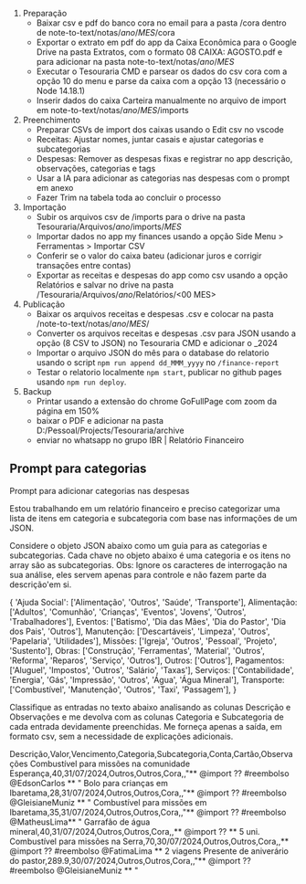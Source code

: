 <!-- Etapas do processo -->

1. Preparação
   - Baixar csv e pdf do banco cora no email para a pasta /cora dentro de note-to-text/notas/_ano_/_MES_/cora
   - Exportar o extrato em pdf do app da Caixa Econômica para o Google Drive na pasta Extratos, com o formato 08 CAIXA: AGOSTO.pdf e para adicionar na pasta note-to-text/notas/_ano_/_MES_
   - Executar o Tesouraria CMD e parsear os dados do csv cora com a opção 10 do menu e parse da caixa com a opção 13 (necessário o Node 14.18.1)
   - Inserir dados do caixa Carteira manualmente no arquivo de import em note-to-text/notas/_ano_/_MES_/imports
2. Preenchimento
   - Preparar CSVs de import dos caixas usando o Edit csv no vscode
   - Receitas: Ajustar nomes, juntar casais e ajustar categorias e subcategorias
   - Despesas: Remover as despesas fixas e registrar no app descrição, observações, categorias e tags
   - Usar a IA para adicionar as categorias nas despesas com o prompt em anexo
   - Fazer Trim na tabela toda ao concluir o processo
3. Importação
   - Subir os arquivos csv de /imports para o drive na pasta Tesouraria/Arquivos/_ano_/imports/_MES_
   - Importar dados no app my finances usando a opção Side Menu > Ferramentas > Importar CSV
   - Conferir se o valor do caixa bateu (adicionar juros e corrigir transações entre contas)
   - Exportar as receitas e despesas do app como csv usando a opção Relatórios e salvar no drive na pasta /Tesouraria/Arquivos/_ano_/Relatórios/<00 MES>
4. Publicação
   - Baixar os arquivos receitas e despesas .csv e colocar na pasta /note-to-text/notas/_ano_/_MES_/
   - Converter os arquivos receitas e despesas .csv para JSON usando a opção (8 CSV to JSON) no Tesouraria CMD e adicionar o \_2024
   - Importar o arquivo JSON do mês para o database do relatorio usando o script `npm run append dd_MMM_yyyy` no `/finance-report`
   - Testar o relatorio localmente `npm start`, publicar no github pages usando `npm run deploy`.
5. Backup
   - Printar usando a extensão do chrome GoFullPage com zoom da página em 150%
   - baixar o PDF e adicionar na pasta D:/Pessoal/Projects/Tesouraria/archive
   - enviar no whatsapp no grupo IBR | Relatório Financeiro

## Prompt para categorias

Prompt para adicionar categorias nas despesas

Estou trabalhando em um relatório financeiro e preciso categorizar uma lista de itens em categoria e subcategoria com base nas informações de um JSON.

Considere o objeto JSON abaixo como um guia para as categorias e subcategorias. Cada chave no objeto abaixo é uma categoria e os itens no array são as subcategorias. Obs: Ignore os caracteres de interrogação na sua análise, eles servem apenas para controle e não fazem parte da descrição'em si.

{
'Ajuda Social': ['Alimentação', 'Outros', 'Saúde', 'Transporte'],
Alimentação: ['Adultos', 'Comunhão', 'Crianças', 'Eventos', 'Jovens', 'Outros', 'Trabalhadores'],
Eventos: ['Batismo', 'Dia das Mães', 'Dia do Pastor', 'Dia dos Pais', 'Outros'],
Manutenção: ['Descartáveis', 'Limpeza', 'Outros', 'Papelaria', 'Utilidades'],
Missões: ['Igreja', 'Outros', 'Pessoal', 'Projeto', 'Sustento'],
Obras: ['Construção', 'Ferramentas', 'Material', 'Outros', 'Reforma', 'Reparos', 'Serviço', 'Outros'],
Outros: ['Outros'],
Pagamentos: ['Aluguel', 'Impostos', 'Outros', 'Salário', 'Taxas'],
Serviços: ['Contabilidade', 'Energia', 'Gás', 'Impressão', 'Outros', 'Água', 'Água Mineral'],
Transporte: ['Combustível', 'Manutenção', 'Outros', 'Taxi', 'Passagem'],
}

Classifique as entradas no texto abaixo analisando as colunas Descrição e Observações e me devolva com as colunas Categoria e Subcategoria de cada entrada devidamente preenchidas. Me forneça apenas a saída, em formato csv, sem a necessidade de explicações adicionais.

Descrição,Valor,Vencimento,Categoria,Subcategoria,Conta,Cartão,Observações
Combustível para missões na comunidade Esperança,40,31/07/2024,Outros,Outros,Cora,,"** @import ?? #reembolso @EdsonCarlos ** "
Bolo para crianças em Ibaretama,28,31/07/2024,Outros,Outros,Cora,,"** @import ?? #reembolso @GleisianeMuniz ** "
Combustível para missões em Ibaretama,35,31/07/2024,Outros,Outros,Cora,,"** @import ?? #reembolso @MatheusLima** "
Garrafão de água mineral,40,31/07/2024,Outros,Outros,Cora,,** @import ?? ** 5 uni.
Combustível para missões na Serra,70,30/07/2024,Outros,Outros,Cora,,** @import ?? #reembolso @FatimaLima ** 2 viagens
Presente de aniverário do pastor,289.9,30/07/2024,Outros,Outros,Cora,,"** @import ?? #reembolso @GleisianeMuniz ** "

<!-- ATUALIZAR -->

<!-- 1 - Baixar o extrato da caixa atualizado, (upload para o drive) colocar na pasta referente ao mês e conferir o resumo (06 CAIXA: JUNHO.pdf)
2 - Baixar os comprovantes e extrair detalhes ou recuperar do site da caixa > imports/<ano>/<MES>\_<DESP|RECE>\_IMPORT.csv
3 - Baixar csv e pdf do banco cora no email para a pasta /cora dentro de note-to-text/notas/<ano>/<MES>/cora
4 - Parsear os dados do csv cora com a opção 10 no script de import (necessário o Node 14.18.1)
5 - Preparar CSVs de import dos caixas usando o Edit csv (*Remover as despesas fixas e registrar no app categorias e tags)
6 - Inserir dados do caixa Carteira manualmente
7 - Verificar notas e recibos pendentes e marcar com #FNF (*tentar o uso de IA nessa etapa)
8 - Validar dados e ir removendo o @import
9 - Validar informações faltando (*Despesas ou receitas caixa que não sejam Pix)
10 - Subir os arquivos csv para o drive na pasta imports referente ao mês
11 - importar dados no app my finances, adicionar juros e corrigir transações entre contas
12 - Validar novamente e preencher dados faltantes manualmente (*atualizar as transações entre contas)
13 - Conferir se o valor do caixa bateu
14 - Exportar as receitas e despesas como csv para o drive na pasta relatórios baixar os arquivos .csv e colocar na pasta notas no mes apropriado
15 - Salvar o CSV como UTF-8 (aparentemente não é mais necessário). Adicionar na pasta notas
16 - Converter o CSV to JSON (_ Usando a opção 8 no script de import) adicionar o \_2024
17 - Importar JSON no relatorio (_ Usando o script npm run merge)
18 - Alterar o saldo anterior manualmente (aparentemente não é mais necessário)
19 - Testar o relatorio localmente
20 - Publicar e baixar o PDF (adicionar na pasta arquivo e enviar no whatsapp) -->

<!-- ** Icluir banco cora
** Substituir efetivacao por pagamento durante a criação do json (done)
** Mudar encargos para valor numerico e negativo (done)
** Colocar a estrutura de diretorios direto dentro do drive para auto sync dos meses
** Automatizar atualizações em tempo real entre o app e o relatório
** Atualizar o script generate para lidar com varios anos com pastas por anos ou o ano no nome do arquivo
** Criar a possibilidade de realizar append e não fazer merge de tudo novamente
** Resolver o problema das barras cortando lá no "\ quando adiciona virgula no csv
** Usar um remote para passar o slide
** No parse dos dados do Cora pegar o identificador com base em, se for receita pega o DE e se for despesa o PARA

TODOs BACKEND

ok - Integrar o código do script da Caixa no cmd

- Fazer a opção 10 escrever o arquivo em um path e não apenas copiar
- Script para recuperar dados de mensagens pix no Cora
- Copiar o prompt de adicionar categorias por meio de um script no cli
- manter dados da pasta notas no repositório
- ajustar o cli para não quebrar quando não tiver relatório da Caixa (criar um fluxo de erro handle no extrair dos dados ou apenas validar o arquivo antes de extrair, incluir os outros processos na extração inicial como o banco cora e criar os imports).
- Adicionar o step by step no Tesouraria CMD
- Fazer o número 8 no script copiar o comando de append com nome do arquivo
- Adicionar uma função de higienizar para fazer trim nas obserações e remover ?? da descrição
- Juntar os dois repos com cli e front abrim no mesmo workspace integrando as funcionalidades do cli no front
- verificar se o arquivo SET_RECE_IMPORT.csv existe antes de fazer o append, do contrário avisar
- Remover cabecalho das colunas na opcao 13 do cmd
- Exibir o mes no cmd
- ajustar a regex que pega os dados no PDF da caixa

Subpassos para automatizar no passo 5

Despesas
ok - Adicionar descrição apropriada e observações
ok - Adicionar categoria e subcategoria
ok - Remover informação desnecessária das observações
ok - Checar se é reembolso e para quem
ok - Verificar se tem nota ou recibo e se é necessário
ok - Verificar se o caixa está certo
ok - verificar se deve receber alguma tag especial ex: #banabuiu
ok - Adicionar ?? em caso de pendencias ou esclarecimentos

Receitas
ok - Formatar nomes das pessoas e checar os casais
ok - Verificar se é oferta ou dízimo
ok - Verificar se o caixa está certo
ok - Remover informação desnecessária das observações
ok - verificar se deve receber alguma tag especial ex: #banabuiu
ok - Adicionar ?? em caso de pendencias ou esclarecimentos

INFOS

// /\((.\*?)\)/g // pega qualque coisa dentro de parenteses

TODOs

ok - Bug for key prop on entries list containers render (maybe has duplicate id)
ok - Improve the style for button group
ok - Add Chakra UI components to replace bootstrap components
ok - Add groups for sub categories
ok - Implement button for show and hide values
ok - Add pizza graphic view
ok - Sort graphs by asc
ok - Add a total value on center of graphic
ok - Mudar cor do tooltip para contrast color
ok - Bug on navbar year select
ok - Bug with total balance after change year on navbar
ok - When change to transaction and come back to dashboard the page brokes
ok - Keep navbar fixed on top
ok - Add number of tithes on header
ok - Add some function to set position for the element from center of screen
ok - Add focus visible when click
ok - Make navbar hide when scroll down and appear when scroll up
ok - Implement the side menu to navigate between sections
ok - Implement the search bar for entries
ok - Add a deep search to seach on sensitve data
ok - Add the deficit and superavit by month
ok - Preview future balance based on fixed expenses
ok - Adjust graphs max width
ok - Change text color on tasg to light
ok - Hide side menu when screen width is small // May still need some adjusts
ok - Sort itens on detailed list by category
ok - Add search by catgegories on advanced search :(category:subcategory) // \* all
ok - Make advanced search be deep and advanced
ok - Search by category on advanced search
ok - Advanced search by logic operators && || !
ok - Remove side nav menu when is hiden to not click
ok - Show itens by category when click on category
ok - Filter categories by enter key down on badges too // we can use useEventListener before elements load
ok - Add a back button that clear search and back to unfiltered list
ok - Make the click to filter on item instead of badges

- Work on responsivity general
  - Cards header
  - Navigation bar
  - Side nav menu // make fab button
- Add tooltips to show subcategories on list
- Integrate all steps on backend
- Implement a print simplified mode
- Chage to start on last month with data
- Add a list of users on application
- Add total tithes percentage on summary result
- Bug when i set the resume view and click on subcategory the app has not a correct filter applied

---

- Show people info like church locale
- Make the hook useData a context
- Add a hover effect on custom badge button
- Add missing operators on advanced search
- Search by regex on advanced search
- Highlight operators on advanced search
- Make the component PieChart more generic // create another to expenses
- Add a feat to increase font size
- Remove bootstrap to use only chakra
- Add some relevant infos to reports
- Add a sorting mode to reordenate list
- Update the graph on dashboard to get only the current year
- Add a button to show a single entry temporarily
- Refine style and add darkmode
- Add tooltips for all actions
- Save configs on localstorage
- Add a previous and next month buttons to navigate
- Add a simple filter by category and subcategory or other props
- Add a toggle to show and hide sensitive informations
- Add a filter from (not | and | or)
- Add a feat to click on category and show expenses on modal
- Add a filter by range interval no just a month
- Make the hook useEventListener receive the function or selector that use to
  get element on useEffect moment

# Ideias

Tornar esse apenas um relatorio para igrejas de modo que as pessoas possam usar fácil e seja generico o suficiente
como importar os dados via file e gravar no db online, adiconar adds para monetizar, permitir que as igrejas possam
criar um tema para cutomizar logo titulo, cores e seçoes a seu gosto, versão paga com direito a nuvem e sem propagandas
tudo configurável via toggle config, sem conta de usuário num primeiro momento, incluindo lista de membros.
Criar uma tela de autenticação só com senha que muda todo mês
automatizar os fluxos de upload para o drive
usar o Finance CDM (note-to-text) dentro de uma pasta tools na raiz do finance-report para automatizar mais alguns passos
deixar a estrutura da caixa na pasta caixa assim como a do cora é na pasta corae deixar o progrma rodar a primeira vez generico sem fazer extraçao de dados apenas mostrar o menu e criar as pastas
criar a pasta de ano e mes caso nao exista quando redar a primeira vez
subir as pastas do meses do note-to-text e mudar o nome do repositorio para Finance CMD

// const backup = /(!)|(&&)|(\|\|)|#([\w]+)|\(([\*|\w]+?)\)|\(([\*|\w]+?:[\*|\w]+?)\)|"(.+?)"/g
// resolver os casos de oprador negação
// resolver casos com prioridades -->
